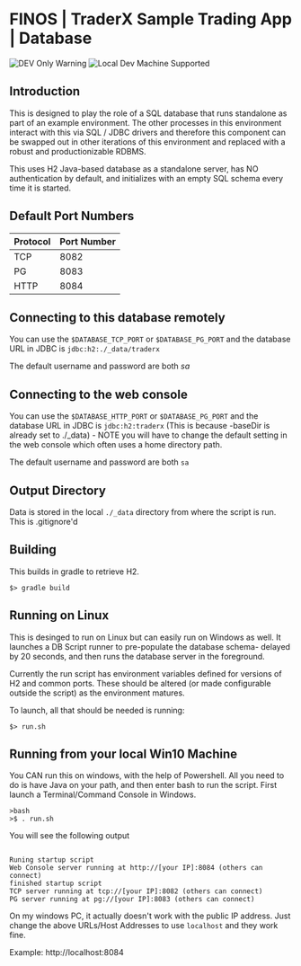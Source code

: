 # FINOS | TraderX Sample Trading App | Database

![DEV Only Warning](https://badgen.net/badge/warning/not-for-production/red) ![Local Dev Machine Supported](http://badgen.net/badge/local-dev/supported/green)

## Introduction

This is designed to play the role of a SQL database that runs standalone as part of an example environment. The other processes in this environment interact with this via SQL / JDBC drivers and therefore this component can be swapped out in other iterations of this environment and replaced with a robust and productionizable RDBMS.

This uses H2 Java-based database as a standalone server, has NO authentication by default, and initializes with an empty SQL schema every time it is started.

## Default Port Numbers
| Protocol | Port Number |
| :--- | :--- |
| TCP | 8082 |
| PG | 8083 |
| HTTP | 8084 |
 
## Connecting to this database remotely
You can use the `$DATABASE_TCP_PORT`  or `$DATABASE_PG_PORT` and the database URL in JDBC is `jdbc:h2:./_data/traderx`

The default username and password are both *sa*

## Connecting to the web console
You can use the `$DATABASE_HTTP_PORT`  or `$DATABASE_PG_PORT` and the database URL in JDBC is `jdbc:h2:traderx` (This is because -baseDir is already set to ./_data) - NOTE you will have to change the default setting in the web console which often uses a home directory path. 

The default username and password are both `sa`

## Output Directory
Data is stored in the local `./_data` directory from where the script is run. This is .gitignore'd 

## Building

This builds in gradle to retrieve H2.

```shell
$> gradle build
```

## Running on Linux

This is desinged to run on Linux but can easily run on Windows as well. It launches a DB Script runner to pre-populate the database schema- delayed by 20 seconds, and then runs the database server in the foreground.

Currently the run script has environment variables defined for versions of H2 and common ports. These should be altered (or made configurable outside the script) as the environment matures.

To launch, all that should be needed is running:
```shell
$> run.sh
```

## Running from your local Win10 Machine

You CAN run this on windows, with the help of Powershell.  All you need to do is have Java on your path, and then enter bash to run the script.  First launch a Terminal/Command Console in Windows.

```
>bash
>$ . run.sh
```

You will see the following output

```

Runing startup script
Web Console server running at http://[your IP]:8084 (others can connect)
finished startup script
TCP server running at tcp://[your IP]:8082 (others can connect)
PG server running at pg://[your IP]:8083 (others can connect)
```

On my windows PC, it actually doesn't work with the public IP address. Just change the above URLs/Host Addresses to use `localhost`  and they work fine.

Example: http://localhost:8084 

